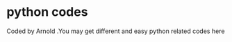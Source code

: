 # python codes













Coded by Arnold  .You may get different and easy python related codes here


